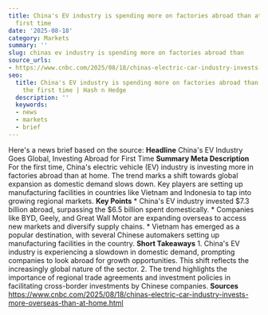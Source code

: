 ```yaml
---
title: China's EV industry is spending more on factories abroad than at home for the
  first time
date: '2025-08-18'
category: Markets
summary: ''
slug: chinas ev industry is spending more on factories abroad than
source_urls:
- https://www.cnbc.com/2025/08/18/chinas-electric-car-industry-invests-more-overseas-than-at-home.html
seo:
  title: China's EV industry is spending more on factories abroad than at home for
    the first time | Hash n Hedge
  description: ''
  keywords:
  - news
  - markets
  - brief
---
```


Here's a news brief based on the source:  **Headline** China's EV Industry Goes Global, Investing Abroad for First Time  **Summary Meta Description** For the first time, China's electric vehicle (EV) industry is investing more in factories abroad than at home. The trend marks a shift towards global expansion as domestic demand slows down. Key players are setting up manufacturing facilities in countries like Vietnam and Indonesia to tap into growing regional markets.  **Key Points**  * China's EV industry invested $7.3 billion abroad, surpassing the $6.5 billion spent domestically. * Companies like BYD, Geely, and Great Wall Motor are expanding overseas to access new markets and diversify supply chains. * Vietnam has emerged as a popular destination, with several Chinese automakers setting up manufacturing facilities in the country.  **Short Takeaways**  1. China's EV industry is experiencing a slowdown in domestic demand, prompting companies to look abroad for growth opportunities. This shift reflects the increasingly global nature of the sector. 2. The trend highlights the importance of regional trade agreements and investment policies in facilitating cross-border investments by Chinese companies.  **Sources** https://www.cnbc.com/2025/08/18/chinas-electric-car-industry-invests-more-overseas-than-at-home.html 
